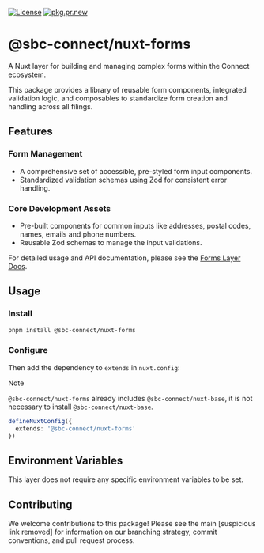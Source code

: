 [![License](https://img.shields.io/badge/License-BSD%203%20Clause-blue.svg)](LICENSE) [![pkg.pr.new](https://pkg.pr.new/badge/OWNER/REPO)](https://pkg.pr.new/~/bcgov/connect-nuxt)

# @sbc-connect/nuxt-forms
A Nuxt layer for building and managing complex forms within the Connect ecosystem.

This package provides a library of reusable form components, integrated validation logic, and composables to standardize form creation and handling across all filings.

## Features

### Form Management
- A comprehensive set of accessible, pre-styled form input components.
- Standardized validation schemas using Zod for consistent error handling.

### Core Development Assets
- Pre-built components for common inputs like addresses, postal codes, names, emails and phone numbers.
- Reusable Zod schemas to manage the input validations.

For detailed usage and API documentation, please see the [Forms Layer Docs](../../../docs/packages/layers/forms/intro.md).

## Usage

### Install

```bash
pnpm install @sbc-connect/nuxt-forms
```

### Configure
Then add the dependency to `extends` in `nuxt.config`:

> [!NOTE]
> `@sbc-connect/nuxt-forms` already includes `@sbc-connect/nuxt-base`, it is not necessary to install `@sbc-connect/nuxt-base`.

```ts
defineNuxtConfig({
  extends: '@sbc-connect/nuxt-forms'
})
```

## Environment Variables
This layer does not require any specific environment variables to be set.

## Contributing
We welcome contributions to this package! Please see the main [suspicious link removed] for information on our branching strategy, commit conventions, and pull request process.